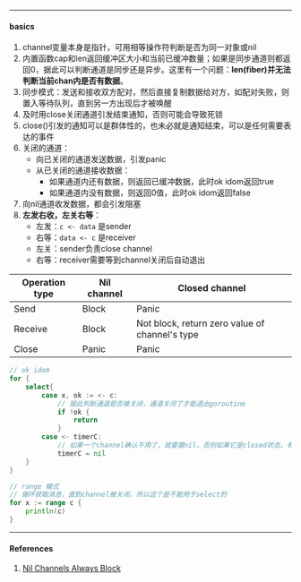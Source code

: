 

---

#### basics

1. channel变量本身是指针，可用相等操作符判断是否为同一对象或nil
2. 内置函数cap和len返回缓冲区大小和当前已缓冲数量；如果是同步通道则都返回0，据此可以判断通道是同步还是异步。这里有一个问题：**len(fiber)并无法判断当前chan内是否有数据**。
3. 同步模式：发送和接收双方配对，然后直接复制数据给对方，如配对失败，则置入等待队列，直到另一方出现后才被唤醒
4. 及时用close关闭通道引发结束通知，否则可能会导致死锁
5. close()引发的通知可以是群体性的，也未必就是通知结束，可以是任何需要表达的事件
6. 关闭的通道：
   - 向已关闭的通道发送数据，引发panic
   - 从已关闭的通道接收数据：
     - 如果通道内还有数据，则返回已缓冲数据，此时ok idom返回true
     - 如果通道内没有数据，则返回0值，此时ok idom返回false
7. 向nil通道收发数据，都会引发阻塞
8. **左发右收，左关右等**：
   - 左发：`c <- data` 是sender
   - 右等：`data <- c` 是receiver
   - 左关：sender负责close channel
   - 右等：receiver需要等到channel关闭后自动退出



| Operation type | Nil channel | Closed channel                                 |
| -------------- | ----------- | ---------------------------------------------- |
| Send           | Block       | Panic                                          |
| Receive        | Block       | Not block, return zero value of channel's type |
| Close          | Panic       | Panic                                          |



```go
// ok idom
for {
    select{
        case x, ok := <- c:
            // 据此判断通道是否被关闭，通道关闭了才能退出goroutine
            if !ok {
                return
            }
        case <- timerC:
        	// 如果一个channel确认不用了，就要置nil，否则如果它是closed状态，有可能死循环
        	timerC = nil
    }
}

// range 模式
// 循环获取消息，直到channel被关闭，所以这个是不能用于select的
for x := range c {
    println(c)
}
```



----

#### References

1. [Nil Channels Always Block](https://www.godesignpatterns.com/2014/05/nil-channels-always-block.html)